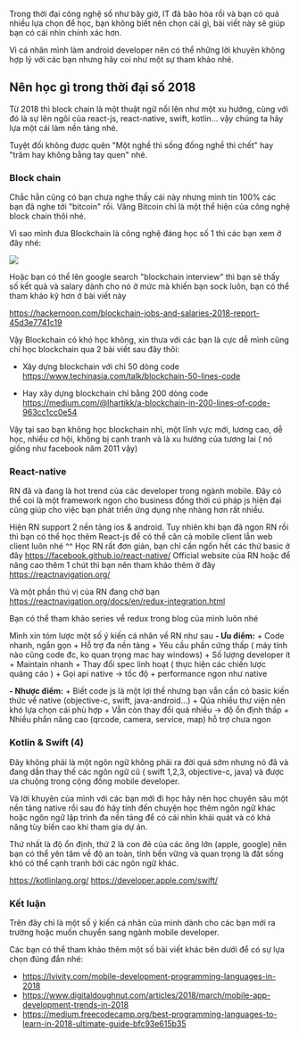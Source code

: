 Trong thời đại công nghệ số như bây giờ, IT đã bão hòa rồi và bạn có quá nhiều lựa chọn để học, bạn không biết nên chọn cái gì, bài viết này sẽ giúp bạn có cái nhìn chính xác hơn.

Vì cá nhân mình làm android developer nên có thể những lời khuyên không hợp lý với các bạn nhưng hãy coi như một sự tham khảo nhé.

## Nên học gì trong thời đại số 2018

Từ 2018 thì block chain là một thuật ngữ nổi lên như một xu hướng, cùng với đó là sự lên ngôi của react-js, react-native, swift, kotlin... vậy chúng ta hãy lựa một cái làm nền tảng nhé.

Tuyệt đối không được quên "Một nghề thì sống đống nghề thì chết" hay "trăm hay không bằng tay quen" nhé.

### Block chain

Chắc hẳn cũng có bạn chưa nghe thấy cái này nhưng mình tin 100% các bạn đã nghe tới "bitcoin" rồi. Vâng Bitcoin chỉ là một thể hiện của công nghệ block chain thôi nhé.

Vì sao mình đưa Blockchain là công nghệ đáng học số 1 thì các bạn xem ở đây nhé:

![](https://images.viblo.asia/934b82bf-8ece-40f4-9544-de2032e95bb1.png)

Hoặc bạn có thể lên google search "blockchain interview" thì bạn sẽ thấy số kết quả và salary dành cho nó ở mức mà khiến bạn sock luôn, bạn có thể tham khảo kỹ hơn ở bài viết này

https://hackernoon.com/blockchain-jobs-and-salaries-2018-report-45d3e7741c19

Vậy Blockchain có khó học không, xin thưa với các bạn là cực dễ mình cũng chỉ học blockchain qua 2 bài viết sau đây thôi:

- Xây dựng blockchain với chỉ 50 dòng code
https://www.techinasia.com/talk/blockchain-50-lines-code

- Hay xây dựng blockchain chỉ bằng 200 dòng code
https://medium.com/@lhartikk/a-blockchain-in-200-lines-of-code-963cc1cc0e54

Vậy tại sao bạn không học blockchain nhỉ, một lĩnh vực mới, lương cao, dễ học, nhiều cơ hội, không bị cạnh tranh và là xu hướng của tương lai ( nó giống như facebook năm 2011 vậy)

### React-native

RN đã và đang là hot trend của các developer trong ngành mobile. Đây có thể coi là một framework ngon cho business đồng thời cú pháp js hiện đại cũng giúp cho việc bạn phát triển ứng dụng nhẹ nhàng hơn rất nhiều.

Hiện RN support 2 nền tảng ios & android. Tuy nhiên khi bạn đã ngon RN rồi thì bạn có thể học thêm React-js để có thể cân cả mobile client lẫn web client luôn nhé ^^
Học RN rất đơn giản, bạn chỉ cần ngốn hết các thứ basic ở đây
https://facebook.github.io/react-native/
Official website của RN hoặc để nâng cao thêm 1 chút thì bạn nên tham khảo thêm ở đây
https://reactnavigation.org/

Và một phần thú vị của RN đang chờ bạn
https://reactnavigation.org/docs/en/redux-integration.html

Bạn có thể tham khảo series về redux trong blog của mình luôn nhé

Mình xin tóm lược một số ý kiến cá nhân về RN như sau
**- Ưu điểm:**
    + Code nhanh, ngắn gọn
    + Hỗ trợ đa nền tảng
    + Yêu cầu phần cứng thấp ( máy tính nào cũng code đc, ko quan trọng mac hay windows)
    + Số lượng developer ít
    + Maintain nhanh
    + Thay đổi spec linh hoạt ( thực hiện các chiến lược quảng cáo )
    + Gọi api native -> tốc độ + performance ngon như native
    
**- Nhược điểm:**
    + Biết code js là một lợi thế nhưng bạn vẫn cần có basic kiến thức về native (objective-c, swift, java-android...)
    + Qúa nhiều thư viện nên khó lựa chọn cái phù hợp
    + Vẫn còn thay đổi quá nhiều -> độ ổn định thấp
    + Nhiều phần nâng cao (qrcode, camera, service, map) hỗ trợ chưa ngon
  
###  Kotlin & Swift (4)

Đây không phải là một ngôn ngữ không phải ra đời quá sớm nhưng nó đã và đang dần thay thế các ngôn ngữ cũ ( swift 1,2,3, objective-c, java) và được ưa chuộng trong cộng đồng mobile developer.
  
Và lời khuyên của mình với các bạn mới đi học hãy nên học chuyên sâu một nền tảng native rồi sau đó hãy tính đến chuyện học thêm ngôn ngữ khác hoặc ngôn ngữ lập trình đa nền tảng để có cái nhìn khái quát và có khả năng tùy biến cao khi tham gia dự án.

Thứ nhất là độ ổn định, thứ 2 là con đẻ của các ông lớn (apple, google) nên bạn có thể yên tâm về độ an toàn, tính bền vững và quan trọng là đất sống khó có thể cạnh tranh bởi các ngôn ngữ khác.
  
https://kotlinlang.org/
https://developer.apple.com/swift/

### Kết luận

Trên đây chỉ là một số ý kiến cá nhân của mình dành cho các bạn mới ra trường hoặc muốn chuyển sang ngành mobile developer.

Các bạn có thể tham khảo thêm một số bài viết khác bên dưới để có sự lựa chọn đúng đắn nhé:

- https://lvivity.com/mobile-development-programming-languages-in-2018
- https://www.digitaldoughnut.com/articles/2018/march/mobile-app-development-trends-in-2018
- https://medium.freecodecamp.org/best-programming-languages-to-learn-in-2018-ultimate-guide-bfc93e615b35